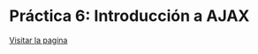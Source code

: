 # Práctica 6: Introducción a AJAX

[Visitar la pagina](https://alu0101070650.github.io/uya-practicas-grupo13/practica6/index.html)
